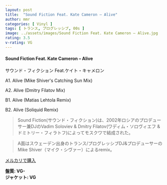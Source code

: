 ```yaml
---
layout: post
title:  "Sound Fiction Feat. Kate Cameron – Alive"
author: mmr
categories: [ Vinyl ]
tags: [ トランス, プログレッシブ, 00s ]
image: ../assets/images/Sound Fiction Feat. Kate Cameron – Alive.jpg
rating: 3.5
v-rating: VG
---
```


#### Sound Fiction Feat. Kate Cameron – Alive

サウンド・フィクション Feat.ケイト・キャメロン

A1. Alive (Mike Shiver's Catching Sun Mix)

A2. Alive (Dmitry Filatov Mix)

B1. Alive (Matias Lehtola Remix)

B2. Alive (Soliquid Remix)

> Sound Fiction(サウンド・フィクション)は、2002年ロシアのプロデューサー兼DJのVadim Soloviev & Dmitry Filatov(ワディム・ソロヴィエフ & ドミトリー・フィラトフ)によってモスクワで結成された。

> A面はスウェーデン出身のトランス/プログレッシブDJ&プロデューサーのMike Shiver（マイク・シヴァー）によるremix。

[メルカリで購入](https://jp.mercari.com/item/m89465785015)

<div class="mt-4 mb-4 d-flex align-items-center">
<strong class="mr-1">盤質: VG-</strong>
</div>
<div class="mt-4 mb-4 d-flex align-items-center">
<strong class="mr-1">ジャケット: VG</strong>
</div>

